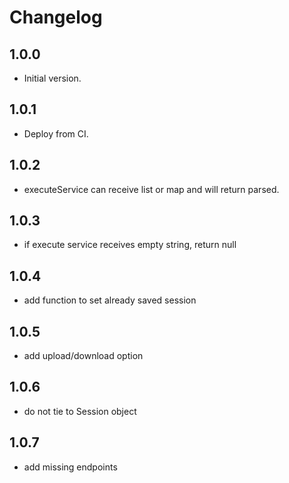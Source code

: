 # Changelog

## 1.0.0

- Initial version.

## 1.0.1

- Deploy from CI.

## 1.0.2

- executeService can receive list or map and will return parsed.

## 1.0.3

- if execute service receives empty string, return null

## 1.0.4

- add function to set already saved session

## 1.0.5

- add upload/download option

## 1.0.6

- do not tie to Session object

## 1.0.7

- add missing endpoints
